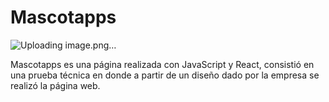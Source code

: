 # Mascotapps

![Uploading image.png…]()

Mascotapps es una página realizada con JavaScript y React, consistió en una prueba técnica en donde a partir de un diseño dado por la empresa se realizó la página web.

